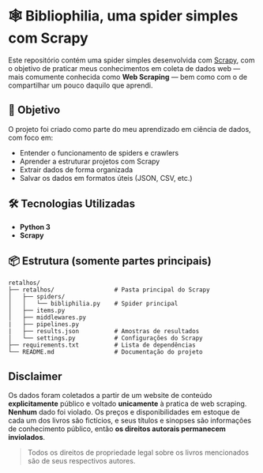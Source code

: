 # 🕸️ Bibliophilia, uma spider simples com Scrapy

Este repositório contém uma spider simples desenvolvida com [Scrapy](https://scrapy.org/), com o objetivo de praticar meus conhecimentos em coleta de dados web — mais comumente conhecida como **Web Scraping** — bem como com o de compartilhar um pouco daquilo que aprendi. 

## 🎯 Objetivo

O projeto foi criado como parte do meu aprendizado em ciência de dados, com foco em:

- Entender o funcionamento de spiders e crawlers
- Aprender a estruturar projetos com Scrapy
- Extrair dados de forma organizada
- Salvar os dados em formatos úteis (JSON, CSV, etc.)

## 🛠️ Tecnologias Utilizadas

- **Python 3**  
- **Scrapy**

## 📦 Estrutura (somente partes principais)
```
retalhos/
├── retalhos/                 # Pasta principal do Scrapy
│   ├── spiders/
│   │   └── bibliphilia.py    # Spider principal
│   ├── items.py              
│   ├── middlewares.py
|   ├── pipelines.py
|   ├── results.json          # Amostras de resultados
│   └── settings.py           # Configurações do Scrapy
├── requirements.txt          # Lista de dependências
└── README.md                 # Documentação do projeto
```

## Disclaimer
Os dados foram coletados a partir de um website de conteúdo **explicitamente** público e voltado **unicamente** à pratica de web scraping. **Nenhum** dado foi violado.
Os preços e disponibilidades em estoque de cada um dos livros são fictícios, e seus títulos e sinopses são informações de conhecimento público, então **os direitos autorais permanecem inviolados**.
> Todos os direitos de propriedade legal sobre os livros mencionados são de seus respectivos autores.

